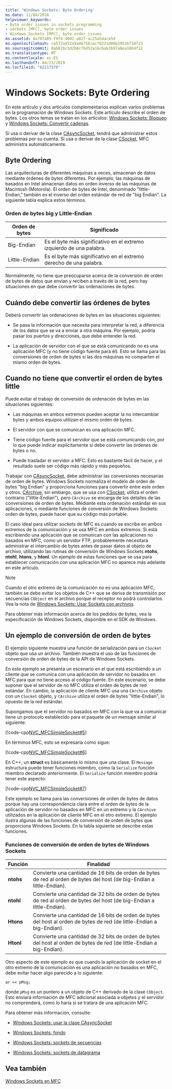 ```yaml
---
title: 'Windows Sockets: Byte Ordering'
ms.date: 11/04/2016
helpviewer_keywords:
- byte order issues in sockets programming
- sockets [MFC], byte order issues
- Windows Sockets [MFC], byte order issues
ms.assetid: 8a787a65-f9f4-4002-a02f-ac25a5dace5d
ms.openlocfilehash: ca572ad32a9a46756cacf0221d80b2953b710723
ms.sourcegitcommit: 0ab61bc3d2b6cfbd52a16c6ab2b97a8ea1864f12
ms.translationtype: MT
ms.contentlocale: es-ES
ms.lasthandoff: 04/23/2019
ms.locfileid: "62217576"
---
```

# <a name="windows-sockets-byte-ordering"></a>Windows Sockets: Byte Ordering

En este artículo y dos artículos complementarios explican varios problemas en la programación de Windows Sockets. Este artículo describe el orden de bytes. Los otros temas se tratan en los artículos: [Windows Sockets: Bloqueo](../mfc/windows-sockets-blocking.md) y [Windows Sockets: Convertir cadenas](../mfc/windows-sockets-converting-strings.md).

Si usa o derivar de la clase [CAsyncSocket](../mfc/reference/casyncsocket-class.md), tendrá que administrar estos problemas por su cuenta. Si usa o derivar de la clase [CSocket](../mfc/reference/csocket-class.md), MFC administra automáticamente.

## <a name="byte-ordering"></a>Byte Ordering

Las arquitecturas de diferentes máquinas a veces, almacenan de datos mediante órdenes de bytes diferentes. Por ejemplo, las máquinas de basados en Intel almacenan datos en orden inverso de las máquinas de Macintosh (Motorola). El orden de bytes de Intel, denominado "little-Endian," también es el inverso del orden estándar de red de "big Endian". La siguiente tabla explica estos términos.

### <a name="big--and-little-endian-byte-ordering"></a>Orden de bytes big y Little-Endian

|Orden de bytes|Significado|
|-------------------|-------------|
|Big-Endian|Es el byte más significativo en el extremo izquierdo de una palabra.|
|Little-Endian|Es el byte más significativo en el extremo derecho de una palabra.|

Normalmente, no tiene que preocuparse acerca de la conversión de orden de bytes de datos que envían y reciben a través de la red, pero hay situaciones en que debe convertir las ordenaciones de bytes.

## <a name="when-you-must-convert-byte-orders"></a>Cuándo debe convertir las órdenes de bytes

Deberá convertir las ordenaciones de bytes en las situaciones siguientes:

- Se pasa la información que necesita para interpretar la red, a diferencia de los datos que se va a enviar a otra máquina. Por ejemplo, podría pasar los puertos y direcciones, que debe entender la red.

- La aplicación de servidor con el que se está comunicando no es una aplicación MFC (y no tiene código fuente para él). Esto se llama para las conversiones de orden de bytes si las dos máquinas no comparten el mismo orden de bytes.

## <a name="when-you-do-not-have-to-convert-byte-orders"></a>Cuando no tiene que convertir el orden de bytes little

Puede evitar el trabajo de conversión de ordenación de bytes en las situaciones siguientes:

- Las máquinas en ambos extremos pueden aceptar la no intercambiar bytes y ambos equipos utilizan el mismo orden de bytes.

- El servidor con que se comunican es una aplicación MFC.

- Tiene código fuente para el servidor que se está comunicando con, por lo que puede indicar explícitamente si debe convertir las órdenes de bytes o no.

- Puede trasladar el servidor a MFC. Esto es bastante fácil de hacer, y el resultado suele ser código más rápido y más pequeños.

Trabajar con [CAsyncSocket](../mfc/reference/casyncsocket-class.md), debe administrar las conversiones necesarias de orden de bytes. Windows Sockets normaliza el modelo de orden de bytes "big Endian" y proporciona funciones para convertir entre este orden y otros. [CArchive](../mfc/reference/carchive-class.md), sin embargo, que se usa con [CSocket](../mfc/reference/csocket-class.md), utiliza el orden contrario ("little-Endian"), pero `CArchive` se encarga de los detalles de las conversiones de orden de bytes. Mediante esta ordenación estándar en sus aplicaciones, o mediante funciones de conversión de Windows Sockets: orden de bytes, puede hacer que su código más portable.

El caso ideal para utilizar sockets de MFC es cuando se escribe en ambos extremos de la comunicación y se usa MFC en ambos extremos. Si está escribiendo una aplicación que se comunican con las aplicaciones no basados en MFC, como un servidor FTP, probablemente necesitará administrar el intercambio de bytes antes de pasar datos al objeto de archivo, utilizando las rutinas de conversión de Windows Sockets **ntohs**, **ntohl**, **htons**, y **htonl**. Un ejemplo de estas funciones que se usa para establecer comunicación con una aplicación MFC no aparece más adelante en este artículo.

> [!NOTE]
>  Cuando el otro extremo de la comunicación no es una aplicación MFC, también se debe evitar los objetos de C++ que se deriva de transmisión por secuencias `CObject` en el archivo porque el receptor no podrá controlarlos. Vea la nota de [Windows Sockets: Usar Sockets con archivos](../mfc/windows-sockets-using-sockets-with-archives.md).

Para obtener más información acerca de los pedidos de bytes, vea la especificación de Windows Sockets, disponible en el SDK de Windows.

## <a name="a-byte-order-conversion-example"></a>Un ejemplo de conversión de orden de bytes

El ejemplo siguiente muestra una función de serialización para un `CSocket` objeto que usa un archivo. También muestra el uso de las funciones de conversión de orden de bytes de la API de Windows Sockets.

En este ejemplo se presenta un escenario en el que está escribiendo a un cliente que se comunica con una aplicación de servidor no basados en MFC para que no tiene acceso al código fuente. En este escenario, se debe suponer que el servidor de no MFC utiliza el orden de bytes de red estándar. En cambio, la aplicación de cliente MFC usa una `CArchive` objeto con un `CSocket` objeto, y `CArchive` utiliza el orden de bytes "little-Endian", lo opuesto de la red estándar.

Supongamos que el servidor no basados en MFC con la que va a comunicar tiene un protocolo establecido para el paquete de un mensaje similar al siguiente:

[!code-cpp[NVC_MFCSimpleSocket#5](../mfc/codesnippet/cpp/windows-sockets-byte-ordering_1.cpp)]

En términos MFC, esto se expresaría como sigue:

[!code-cpp[NVC_MFCSimpleSocket#6](../mfc/codesnippet/cpp/windows-sockets-byte-ordering_2.cpp)]

En C++, un **struct** es básicamente lo mismo que una clase. El `Message` estructura puede tener funciones miembro, como la `Serialize` función miembro declarado anteriormente. El `Serialize` función miembro podría tener este aspecto:

[!code-cpp[NVC_MFCSimpleSocket#7](../mfc/codesnippet/cpp/windows-sockets-byte-ordering_3.cpp)]

Este ejemplo se llama para las conversiones de orden de bytes de datos porque hay una correspondencia clara entre el orden de bytes de la aplicación de servidor no basados en MFC en un extremo y la `CArchive` utilizados en la aplicación de cliente MFC en el otro extremo. El ejemplo ilustra algunas de las funciones de conversión de orden de bytes que proporciona Windows Sockets. En la tabla siguiente se describe estas funciones.

### <a name="windows-sockets-byte-order-conversion-functions"></a>Funciones de conversión de orden de bytes de Windows Sockets

|Función|Finalidad|
|--------------|-------------|
|**ntohs**|Convierte una cantidad de 16 bits de orden de bytes de red al orden de bytes del host (de big-Endian a little-Endian).|
|**ntohl**|Convierte una cantidad de 32 bits de orden de bytes de red al orden de bytes del host (de big-Endian a little-Endian).|
|**Htons**|Convierte una cantidad de 16 bits de orden de bytes del host al orden de bytes de red (de little-Endian a big-Endian).|
|**Htonl**|Convierte una cantidad de 32 bits de orden de bytes del host al orden de bytes de red (de little-Endian a big-Endian).|

Otro aspecto de este ejemplo es que cuando la aplicación de socket en el otro extremo de la comunicación es una aplicación no basados en MFC, debe evitar hacer algo parecido a lo siguiente:

`ar << pMsg;`

donde `pMsg` es un puntero a un objeto de C++ derivado de la clase `CObject`. Esto enviará información de MFC adicional asociada a objetos y el servidor no comprenderá, como lo haría si se tratara de una aplicación MFC.

Para obtener más información, consulte:

- [Windows Sockets: usar la clase CAsyncSocket](../mfc/windows-sockets-using-class-casyncsocket.md)

- [Windows Sockets: fondo](../mfc/windows-sockets-background.md)

- [Windows Sockets: sockets de secuencias](../mfc/windows-sockets-stream-sockets.md)

- [Windows Sockets: sockets de datagrama](../mfc/windows-sockets-datagram-sockets.md)

## <a name="see-also"></a>Vea también

[Windows Sockets en MFC](../mfc/windows-sockets-in-mfc.md)
